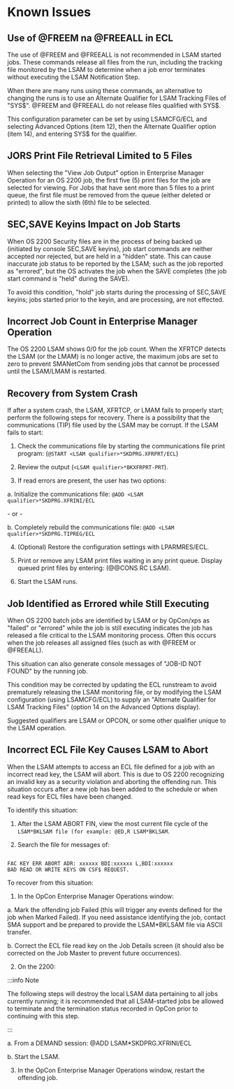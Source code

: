 # Known Issues

## Use of @FREEM na @FREEALL in ECL

The use of @FREEM and @FREEALL is not recommended in LSAM started jobs. These commands release all files from the run, including the tracking file monitored by the LSAM to determine when a job error terminates without executing the LSAM Notification Step. 

When there are many runs using these commands, an alternative to changing the runs is to use an Alternate Qualifier for LSAM Tracking Files of "SYS$". @FREEM and @FREEALL do not release files qualified with SYS$. 

This configuration parameter can be set by using LSAMCFG/ECL and selecting Advanced Options (item 12), then the Alternate Qualifier option (item 14), and entering SYS$ for the qualifier.

## JORS Print File Retrieval Limited to 5 Files

When selecting the "View Job Output" option in Enterprise Manager Operation for an OS 2200 job, the first five (5) print files for the job are selected for viewing. For Jobs that have sent more than 5 files to a print queue, the first file must be removed from the queue (either deleted or printed) to allow the sixth (6th) file to be selected.

## SEC,SAVE Keyins Impact on Job Starts

When OS 2200 Security files are in the process of being backed up (initiated by console SEC,SAVE keyins), job start commands are neither accepted nor rejected, but are held in a "hidden" state. This can cause inaccurate job status to be reported by the LSAM; such as the job reported as "errored", but the OS activates the job when the SAVE completes (the job start command is "held" during the SAVE). 

To avoid this condition, "hold" job starts during the processing of SEC,SAVE keyins; jobs started prior to the keyin, and are processing, are not effected.

## Incorrect Job Count in Enterprise Manager Operation

The OS 2200 LSAM shows 0/0 for the job count. When the XFRTCP detects the LSAM (or the LMAM) is no longer active, the maximum jobs are set to zero to prevent SMANetCom from sending jobs that cannot be processed until the LSAM/LMAM is restarted.

## Recovery from System Crash

If after a system crash, the LSAM, XFRTCP, or LMAM fails to properly start; perform the following steps for recovery. There is a possibility that the communications (TIP) file used by the LSAM may be corrupt. If the LSAM fails to start:

1. Check the communications file by starting the communications file print program:
(```@START <LSAM qualifier>*SKDPRG.XFRPRT/ECL```)

2. Review the output (```<LSAM qualifier>*BKXFRPRT-PRT```).

3. If read errors are present, the user has two options:

a. Initialize the communications file:
```@ADD <LSAM qualifier>*SKDPRG.XFRINI/ECL``` 

\- or -

b. Completely rebuild the communications file:
```@ADD <LSAM qualifier>*SKDPRG.TIPREG/ECL```

4. (Optional) Restore the configuration settings with LPARMRES/ECL.

5. Print or remove any LSAM print files waiting in any print queue. Display queued print files by entering: (@@CONS RC LSAM).

6. Start the LSAM runs.

## Job Identified as Errored while Still Executing

When OS 2200 batch jobs are identified by LSAM or by OpCon/xps as "failed" or "errored" while the job is still executing indicates the job has released a file critical to the LSAM monitoring process. Often this occurs when the job releases all assigned files (such as with @FREEM or @FREEALL). 

This situation can also generate console messages of "JOB-ID NOT FOUND" by the running job.

This condition may be corrected by updating the ECL runstream to avoid prematurely releasing the LSAM monitoring file, or by modifying the LSAM configuration (using LSAMCFG/ECL) to supply an "Alternate Qualifier for LSAM Tracking Files" (option 14 on the Advanced Options display). 

Suggested qualifiers are LSAM or OPCON, or some other qualifier unique to the LSAM operation.

## Incorrect ECL File Key Causes LSAM to Abort

When the LSAM attempts to access an ECL file defined for a job with an incorrect read key, the LSAM will abort. This is due to OS 2200 recognizing an invalid key as a security violation and aborting the offending run. This situation occurs after a new job has been added to the schedule or when read keys for ECL files have been changed.

To identify this situation:

1. After the LSAM ABORT FIN, view the most current file cycle of the ```LSAM*BKLSAM file (for example: @ED,R LSAM*BKLSAM```.

2. Search the file for messages of:

```

FAC KEY ERR ABORT ADR: xxxxxx BDI:xxxxxx L,BDI:xxxxxx
BAD READ OR WRITE KEYS ON CSF$ REQUEST.

```

To recover from this situation:

1. In the OpCon Enterprise Manager Operations window:

a. Mark the offending job Failed (this will trigger any events defined for the job when Marked Failed). If you need assistance identifying the job, contact SMA support and be prepared to provide the LSAM*BKLSAM file via ASCII transfer.

b. Correct the ECL file read key on the Job Details screen (it should also be corrected on the Job Master to prevent future occurrences).

2. On the 2200:

:::info Note 

The following steps will destroy the local LSAM data pertaining to all jobs currently running; it is recommended that all LSAM-started jobs be allowed to terminate and the termination status recorded in OpCon prior to continuing with this step.

:::

a. From a DEMAND session: @ADD LSAM*SKDPRG.XFRINI/ECL

b. Start the LSAM.

3. In the OpCon Enterprise Manager Operations window, restart the offending job.